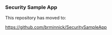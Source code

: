 ### Security Sample App
This repository has moved to:

https://github.com/brminnick/SecuritySampleApp
